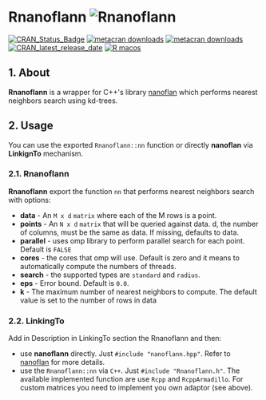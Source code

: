 # Rnanoflann  ![Rnanoflann](https://raw.githubusercontent.com/jlblancoc/nanoflann/master/doc/logo.png)

[![CRAN_Status_Badge](https://www.r-pkg.org/badges/version/Rnanoflann)](https://cran.r-project.org/package=Rnanoflann) [![metacran downloads](https://cranlogs.r-pkg.org/badges/grand-total/Rnanoflann)](https://cran.r-project.org/package=Rnanoflann) [![metacran downloads](https://cranlogs.r-pkg.org/badges/Rnanoflann)](https://cran.r-project.org/package=Rnanoflann) [![CRAN_latest_release_date](https://www.r-pkg.org/badges/last-release/Rnanoflann)](https://cran.r-project.org/package=Rnanoflann) [![R macos](https://github.com/ManosPapadakis95/Rnanoflann/actions/workflows/r.yml/badge.svg)](https://github.com/ManosPapadakis95/Rnanoflann/actions/workflows/r.yml/macos)


## 1. About
**Rnanoflann** is a wrapper for C++'s library [nanoflan](https://github.com/jlblancoc/nanoflann) which performs nearest neighbors search using kd-trees.

## 2. Usage
You can use the exported `Rnanoflann::nn` function or directly **nanoflan** via **LinkignTo** mechanism.

### 2.1. Rnanoflann
**Rnanoflann** export the function `nn` that performs nearest neighbors search with options:

*  **data** - An `M x d` `matrix` where each of the M rows is a point.
*  **points** - An `N x d` `matrix` that will be queried against data. d, the number of columns, must be the same as data. If missing, defaults to data.
*  **parallel** - uses omp library to perform parallel search for each point. Default is `FALSE`
*  **cores** - the cores that omp will use. Default is zero and it means to automatically compute the numbers of threads.
*  **search** - the supported types are `standard` and `radius`.
*  **eps** - Error bound. Default is `0.0`.
*  **k** - The maximum number of nearest neighbors to compute. The default value is set to the number of rows in data

### 2.2. LinkingTo
Add in Description in LinkingTo section the Rnanoflann and then:

* use **nanoflann** directly. Just `#include "nanoflann.hpp"`. Refer to [nanoflan](https://github.com/jlblancoc/nanoflann) for more details.
* use the `Rnanoflann::nn` via `C++`. Just `#include "Rnanoflann.h"`. The available implemented function are use `Rcpp` and `RcppArmadillo`. For custom matrices you need to implement you own adaptor (see above).
